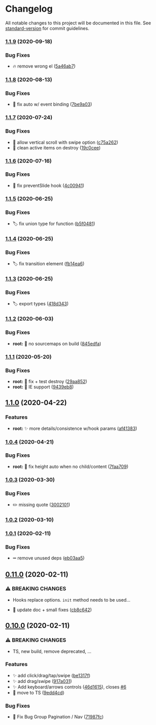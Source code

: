 # Changelog

All notable changes to this project will be documented in this file. See [standard-version](https://github.com/conventional-changelog/standard-version) for commit guidelines.

### [1.1.9](https://github.com/epicagency/slidy/compare/v1.1.8...v1.1.9) (2020-09-18)


### Bug Fixes

* :fire: remove wrong el ([5a46ab7](https://github.com/epicagency/slidy/commit/5a46ab73aac9ee02612fddb8741d347cba52e7a3))

### [1.1.8](https://github.com/epicagency/slidy/compare/v1.1.7...v1.1.8) (2020-08-13)


### Bug Fixes

* :bug: fix auto w/ event binding ([7be9a03](https://github.com/epicagency/slidy/commit/7be9a0378fbcfee3356f38c26cc480463894405a))

### [1.1.7](https://github.com/epicagency/slidy/compare/v1.1.6...v1.1.7) (2020-07-24)


### Bug Fixes

* :bug: allow vertical scroll with swipe option ([c75a262](https://github.com/epicagency/slidy/commit/c75a26244a61a7691cd1ee9c00cd0b8ed40df020))
* :bug: clean active items on destroy ([19c0cee](https://github.com/epicagency/slidy/commit/19c0cee69f7951af61f5b9f19d35947f7fcff1be))

### [1.1.6](https://github.com/epicagency/slidy/compare/v1.1.5...v1.1.6) (2020-07-16)


### Bug Fixes

* :bug: fix preventSlide hook ([4c00941](https://github.com/epicagency/slidy/commit/4c00941431dbd770ac462c45fe5c56377e3b5d69))

### [1.1.5](https://github.com/epicagency/slidy/compare/v1.1.4...v1.1.5) (2020-06-25)


### Bug Fixes

* :label: fix union type for function ([b5f0481](https://github.com/epicagency/slidy/commit/b5f0481356089619f5d2e270af2eeea5f8f309ea))

### [1.1.4](https://github.com/epicagency/slidy/compare/v1.1.3...v1.1.4) (2020-06-25)


### Bug Fixes

* :label: fix transition element ([fb14ea6](https://github.com/epicagency/slidy/commit/fb14ea6d78ad525fa9fd0232929a02449d0413e7))

### [1.1.3](https://github.com/epicagency/slidy/compare/v1.1.2...v1.1.3) (2020-06-25)


### Bug Fixes

* :label: export types ([418d343](https://github.com/epicagency/slidy/commit/418d34368ce5d268df5062805faf86e0d4b06650))

### [1.1.2](https://github.com/epicagency/slidy/compare/v1.1.1...v1.1.2) (2020-06-03)

### Bug Fixes

- **root:** :wrench: no sourcemaps on build ([845edfa](https://github.com/epicagency/slidy/commit/845edfa20957f50a3f30e3646e93a4c39b969e90))

### [1.1.1](https://github.com/epicagency/slidy/compare/v1.1.0...v1.1.1) (2020-05-20)

### Bug Fixes

- **root:** :bug: fix + test destroy ([29aa852](https://github.com/epicagency/slidy/commit/29aa85263d81645d3558485c9fd39836195d78ed))
- **root:** :checkered_flag: IE support ([9439eb8](https://github.com/epicagency/slidy/commit/9439eb849dacdd4e04c3aee3f435362c55786d7c))

## [1.1.0](https://github.com/epicagency/slidy/compare/v1.0.4...v1.1.0) (2020-04-22)

### Features

- **root:** :sparkles: more details/consistence w/hook params ([af41383](https://github.com/epicagency/slidy/commit/af413833793e7836482f829040f864e42f7f6da4))

### [1.0.4](https://github.com/epicagency/slidy/compare/v1.0.3...v1.0.4) (2020-04-21)

### Bug Fixes

- **root:** :bug: fix height auto when no child/content ([7faa709](https://github.com/epicagency/slidy/commit/7faa709df5732fb4d65c8db05d950a272e94e9e8))

### [1.0.3](https://github.com/epicagency/slidy/compare/v1.0.2...v1.0.3) (2020-03-30)

### Bug Fixes

- :pencil2: missing quote ([3002101](https://github.com/epicagency/slidy/commit/3002101edaa4d255d8dfe6a93acb1d5bd77f2f18))

### [1.0.2](https://github.com/epicagency/slidy/compare/v1.0.1...v1.0.2) (2020-03-10)

### [1.0.1](https://github.com/epicagency/slidy/compare/v1.0.0...v1.0.1) (2020-02-11)

### Bug Fixes

- :heavy_minus_sign: remove unused deps ([eb03aa5](https://github.com/epicagency/slidy/commit/eb03aa52cd7e3ab534563cd72cfdbbda1c3cbd97))

## [0.11.0](https://github.com/epicagency/slidy/compare/v0.10.0...v0.11.0) (2020-02-11)

### ⚠ BREAKING CHANGES

- Hooks replace options. `init` method needs to be used…

- :pencil: update doc + small fixes ([cb8c642](https://github.com/epicagency/slidy/commit/cb8c642b7fb383963765c8b6f74f9224736a326b))

## [0.10.0](https://github.com/epicagency/slidy/compare/v0.9.1...v0.10.0) (2020-02-11)

### ⚠ BREAKING CHANGES

- TS, new build, remove deprecated, …

### Features

- :sparkles: add click/drag/tap/swipe ([be1317f](https://github.com/epicagency/slidy/commit/be1317f3cc8a6072454dcb6b609a423fd6d4757e))
- :sparkles: add drag/swipe ([917a031](https://github.com/epicagency/slidy/commit/917a031b731ddeac2e6c25f3e63c6dfdc63d19c6))
- :sparkles: Add keyboard/arrows controls ([46d1615](https://github.com/epicagency/slidy/commit/46d1615827534d8be95af55746d7c4b061db9df5)), closes [#6](https://github.com/epicagency/slidy/issues/6)
- :tada: move to TS ([9edd4cd](https://github.com/epicagency/slidy/commit/9edd4cd63b0f077dff7d6dd0457824a425424c8f))

### Bug Fixes

- :bug: Fix Bug Group Pagination / Nav ([71987fc](https://github.com/epicagency/slidy/commit/71987fc9c172f632f6a31eeb305275e5b83f3b30))
